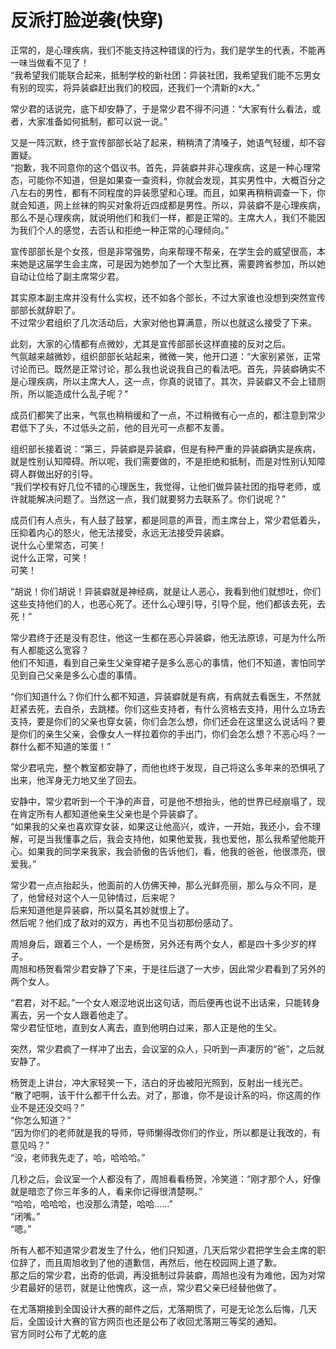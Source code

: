# 反派打脸逆袭(快穿)

正常的，是心理疾病，我们不能支持这种错误的行为，我们是学生的代表，不能再一味当做看不见了！    
“我希望我们能联合起来，抵制学校的新社团：异装社团，我希望我们能不忘男女有别的现实，将异装癖赶出我们的校园，还我们一个清新的x大。”    

常少君的话说完，底下却安静了，于是常少君不得不问道：“大家有什么看法，或者，大家准备如何抵制，都可以说一说。”    

又是一阵沉默，终于宣传部部长站了起来，稍稍清了清嗓子，她语气轻缓，却不容置疑。    
“抱歉，我不同意你的这个倡议书。首先，异装癖并非心理疾病，这是一种心理常态，可能你不知道，但是如果查一查资料，你就会发现，其实男性中，大概百分之八左右的男性，都有不同程度的异装愿望和心理。而且，如果再稍稍调查一下，你就会知道，网上丝袜的购买对象将近四成都是男性。所以，异装癖不是心理疾病，那么不是心理疾病，就说明他们和我们一样，都是正常的。主席大人，我们不能因为我们个人的感觉，去否认和拒绝一种正常的心理倾向。”    

宣传部部长是个女孩，但是非常强势，向来帮理不帮亲，在学生会的威望很高，本来她是这届学生会主席，可是因为她参加了一个大型比赛，需要跨省参加，所以她自动让位给了副主席常少君。    

其实原本副主席并没有什么实权，还不如各个部长，不过大家谁也没想到突然宣传部部长就辞职了。    
不过常少君组织了几次活动后，大家对他也算满意，所以也就这么接受了下来。    

此刻，大家的心情都有点微妙，尤其是宣传部部长这样直接的反对之后。    
气氛越来越微妙，组织部部长站起来，微微一笑，他开口道：“大家别紧张，正常讨论而已。既然是正常讨论，那么我也说说我自己的看法吧。首先，异装癖确实不是心理疾病，所以主席大人，这一点，你真的说错了。其次，异装癖又不会上错厕所，所以能造成什么乱子呢？”    

成员们都笑了出来，气氛也稍稍缓和了一点，不过稍微有心一点的，都注意到常少君低下了头，不过低头之前，他的目光可一点都不友善。    

组织部长接着说：“第三，异装癖是异装癖，但是有种严重的异装癖确实是疾病，就是性别认知障碍。所以呢，我们需要做的，不是拒绝和抵制，而是对性别认知障碍人群做出好的引导。    
“我们学校有好几位不错的心理医生，我觉得，让他们做异装社团的指导老师，或许就能解决问题了。当然这一点，我们就要努力去联系了。你们说呢？”    

成员们有人点头，有人鼓了鼓掌，都是同意的声音，而主席台上，常少君低着头，压抑着内心的怒火，他无法接受，永远无法接受异装癖。    
说什么心里常态，可笑！    
说什么正常，可笑！    
可笑！    

“胡说！你们胡说！异装癖就是神经病，就是让人恶心，我看到他们就想吐，你们这些支持他们的人，也恶心死了。还什么心理引导，引导个屁，他们都该去死，去死！”    

常少君终于还是没有忍住，他这一生都在恶心异装癖，他无法原谅，可是为什么所有人都能这么宽容？    
他们不知道，看到自己亲生父亲穿裙子是多么恶心的事情，他们不知道，害怕同学见到自己父亲是多么心虚的事情。    

“你们知道什么？你们什么都不知道，异装癖就是有病，有病就去看医生，不然就赶紧去死，去自杀，去跳楼。你们这些支持者，有什么资格去支持，用什么立场去支持，要是你们的父亲也穿女装，你们会怎么想，你们还会在这里这么说话吗？要是你们的亲生父亲，会像女人一样拉着你的手出门，你们会怎么想？不恶心吗？一群什么都不知道的笨蛋！”    

常少君吼完，整个教室都安静了，而他也终于发现，自己将这么多年来的恐惧吼了出来，他浑身无力地又坐了回去。    

安静中，常少君听到一个干净的声音，可是他不想抬头，他的世界已经崩塌了，现在肯定所有人都知道他亲生父亲也是个异装癖了。    
“如果我的父亲也喜欢穿女装，如果这让他高兴，或许，一开始，我还小，会不理解，可是当我懂事之后，我会支持他，如果他爱我，我也爱他，那么我希望他能开心。如果我的同学来我家，我会骄傲的告诉他们，看，他我的爸爸，他很漂亮，很爱我。”    

常少君一点点抬起头，他面前的人仿佛天神，那么光鲜亮丽，那么与众不同，是了，他曾经对这个人一见钟情过，后来呢？    
后来知道他是异装癖，所以莫名其妙就恨上了。    
然后呢？他们成了敌对的双方，再也不见当初那份感动了。    

周旭身后，跟着三个人，一个是杨贺，另外还有两个女人，都是四十多少岁的样子。    
周旭和杨贺看常少君安静了下来，于是往后退了一大步，因此常少君看到了另外的两个女人。    

“君君，对不起。”一个女人艰涩地说出这句话，而后便再也说不出话来，只能转身离去，另一个女人跟着他走了。    
常少君怔怔地，直到女人离去，直到他明白过来，那人正是他的生父。    

突然，常少君疯了一样冲了出去，会议室的众人，只听到一声凄厉的“爸”，之后就安静了。    

杨贺走上讲台，冲大家轻笑一下，洁白的牙齿被阳光照到，反射出一线光芒。    
“散了吧啊，该干什么都干什么去。对了，那谁，你不是设计系的吗，你这周的作业不是还没交吗？”    
“你怎么知道？”    
“因为你们的老师就是我的导师，导师懒得改你们的作业，所以都是让我改的，有意见吗？”    
“没，老师我先走了，哈，哈哈哈。”    

几秒之后，会议室一个人都没有了，周旭看看杨贺，冷笑道：“刚才那个人，好像就是暗恋了你三年多的人，看来你记得很清楚啊。”    
“哈哈，哈哈哈，也没那么清楚，哈哈……”    
“闭嘴。”    
“嗯。”    

所有人都不知道常少君发生了什么，他们只知道，几天后常少君把学生会主席的职位辞了，而且周旭收到了他的道歉信，再然后，他在校园网上道了歉。    
那之后的常少君，出奇的低调，再没抵制过异装癖，周旭也没有为难他，因为对常少君最好的惩罚，就是让他愧疚，这一点，常少君父亲已经替他做了。    

在尤落期接到全国设计大赛的邮件之后，尤落期慌了，可是无论怎么后悔，几天后，全国设计大赛的官方网页也还是公布了收回尤落期三等奖的通知。    
官方同时公布了尤乾的底